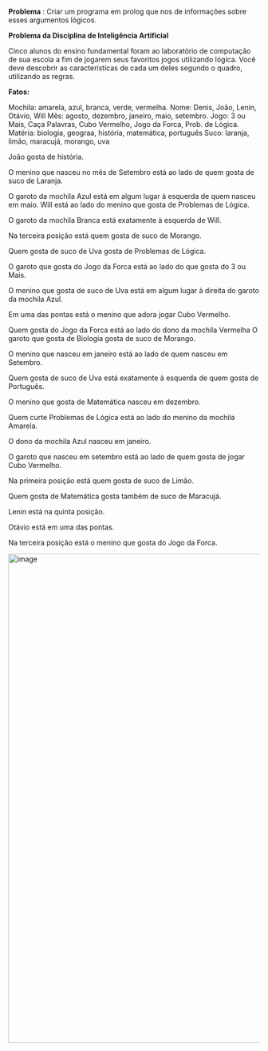 **Problema** : Criar um programa em prolog que nos de informações sobre esses argumentos lógicos.

**Problema da Disciplina de Inteligência Artificial**

Cinco alunos do ensino fundamental foram ao laboratório de computação de sua escola a fim de jogarem seus favoritos jogos utilizando lógica. Você deve descobrir as características de cada um deles segundo o quadro, utilizando as regras.

**Fatos:**

Mochila: amarela, azul, branca, verde, vermelha.
Nome: Denis, João, Lenin, Otávio, Will
Mês: agosto, dezembro, janeiro, maio, setembro.
Jogo: 3 ou Mais, Caça Palavras, Cubo Vermelho, Jogo da Forca, Prob. de Lógica.
Matéria: biologia, geograa, história, matemática, português
Suco: laranja, limão, maracujá, morango, uva


João gosta de história.

O menino que nasceu no mês de Setembro está ao lado de quem gosta de suco de Laranja.

O garoto da mochila Azul está em algum lugar à esquerda de quem nasceu em maio.
Will está ao lado do menino que gosta de Problemas de Lógica.

O garoto da mochila Branca está exatamente à esquerda de Will.

Na terceira posição está quem gosta de suco de Morango.

Quem gosta de suco de Uva gosta de Problemas de Lógica.

O garoto que gosta do Jogo da Forca está ao lado do que gosta do 3 ou Mais.

O menino que gosta de suco de Uva está em algum lugar à direita do garoto da mochila Azul.

Em uma das pontas está o menino que adora jogar Cubo Vermelho.

Quem gosta do Jogo da Forca está ao lado do dono da mochila Vermelha	O garoto que gosta de Biologia gosta de suco de
Morango.

O menino que nasceu em janeiro está ao lado de quem nasceu em Setembro.

Quem gosta de suco de Uva está exatamente à esquerda de quem gosta de Português.

O menino que gosta de Matemática nasceu em dezembro.

Quem curte Problemas de Lógica está ao lado do menino da mochila Amarela.

O dono da mochila Azul nasceu em janeiro.

O garoto que nasceu em setembro está ao lado de quem gosta de jogar Cubo Vermelho.

Na primeira posição está quem gosta de suco de Limão.

Quem gosta de Matemática gosta também de suco de Maracujá.

Lenin está na quinta posição.

Otávio está em uma das pontas.

Na terceira posição está o menino que gosta do Jogo da Forca.

<img width="980" alt="image" src="https://github.com/user-attachments/assets/7c31c7dc-bfc5-489d-a077-95a21455242a" />


